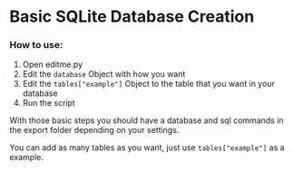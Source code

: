 # Basic SQLite Database Creation

### How to use:

1. Open editme.py
2. Edit the `database` Object with how you want
3. Edit the `tables["example"]` Object to the table that you want in your database
4. Run the script

With those basic steps you should have a database and sql commands in the export folder depending on your settings.

You can add as many tables as you want, just use `tables["example"]` as a example.
